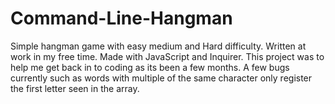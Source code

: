 # Command-Line-Hangman

Simple hangman game with easy medium and Hard difficulty. Written at work in my free time. Made with JavaScript and Inquirer. This project was to help me get back in to coding as its been a few months. A few bugs currently such as words with multiple of the same character only register the first letter seen in the array.
